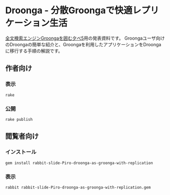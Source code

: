 # Droonga - 分散Groongaで快適レプリケーション生活

[全文検索エンジンGroongaを囲む夕べ5](http://groonga.doorkeeper.jp/events/15816)用の発表資料です。
Groongaユーザ向けのDroongaの簡単な紹介と、Groongaを利用したアプリケーションをDroongaに移行する手順の解説です。

## 作者向け

### 表示

    rake

### 公開

    rake publish

## 閲覧者向け

### インストール

    gem install rabbit-slide-Piro-droonga-as-groonga-with-replication

### 表示

    rabbit rabbit-slide-Piro-droonga-as-groonga-with-replication.gem

